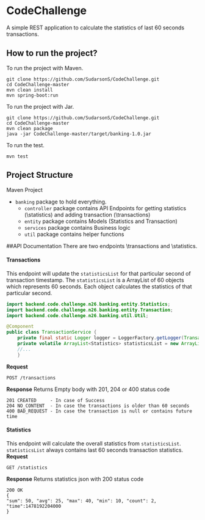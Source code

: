 # CodeChallenge
A simple REST application to calculate the statistics of last 60 seconds transactions.

## How to run the project? 
To run the project with Maven.

```
git clone https://github.com/SudarsonS/CodeChallenge.git
cd CodeChallenge-master
mvn clean install
mvn spring-boot:run
```
To run the project with Jar.

```
git clone https://github.com/SudarsonS/CodeChallenge.git
cd CodeChallenge-master
mvn clean package
java -jar CodeChallenge-master/target/banking-1.0.jar
```
To run the test.

```
mvn test
```

## Project Structure 
Maven Project
* `banking` package to hold everything.
  * `controller` package contains API Endpoints for getting statistics (\statistics) and adding transaction (\transactions)
  * `entity` package contains Models (Statistics and Transaction) 
  * `services` package contains Business logic
  * `util` package contains helper functions
  
##API Documentation
There are two endpoints \transactions and \statistics.

#### Transactions
This endpoint will update the `statisticsList` for that particular second of transaction timestamp. The `statisticsList` is a ArrayList of 60 objects which represents 60 seconds. Each object calculates the statistics of that particular second.

```java
import backend.code.challenge.n26.banking.entity.Statistics;
import backend.code.challenge.n26.banking.entity.Transaction;
import backend.code.challenge.n26.banking.util.Util;

@Component
public class TransactionService {
	private final static Logger logger = LoggerFactory.getLogger(TransactionService.class);
	private volatile ArrayList<Statistics> statisticsList = new ArrayList<Statistics>(60);
    //...
    }
```

**Request**
```
POST /transactions
```
**Response**
Returns Empty body with 201, 204 or 400 status code
```
201 CREATED     - In case of Success
204 NO_CONTENT  - In case the transactions is older than 60 seconds
400 BAD_REQUEST - In case the transaction is null or contains future time
```
 
#### Statistics
This endpoint will calculate the overall statistics from `statisticsList`. `statisticsList` always contains last 60 seconds transaction statistics.  
**Request**
```
GET /statistics
```
**Response**
Returns statistics json with 200 status code
```
200 OK  
{
"sum": 50, "avg": 25, "max": 40, "min": 10, "count": 2, "time":1478192204000
}
```   